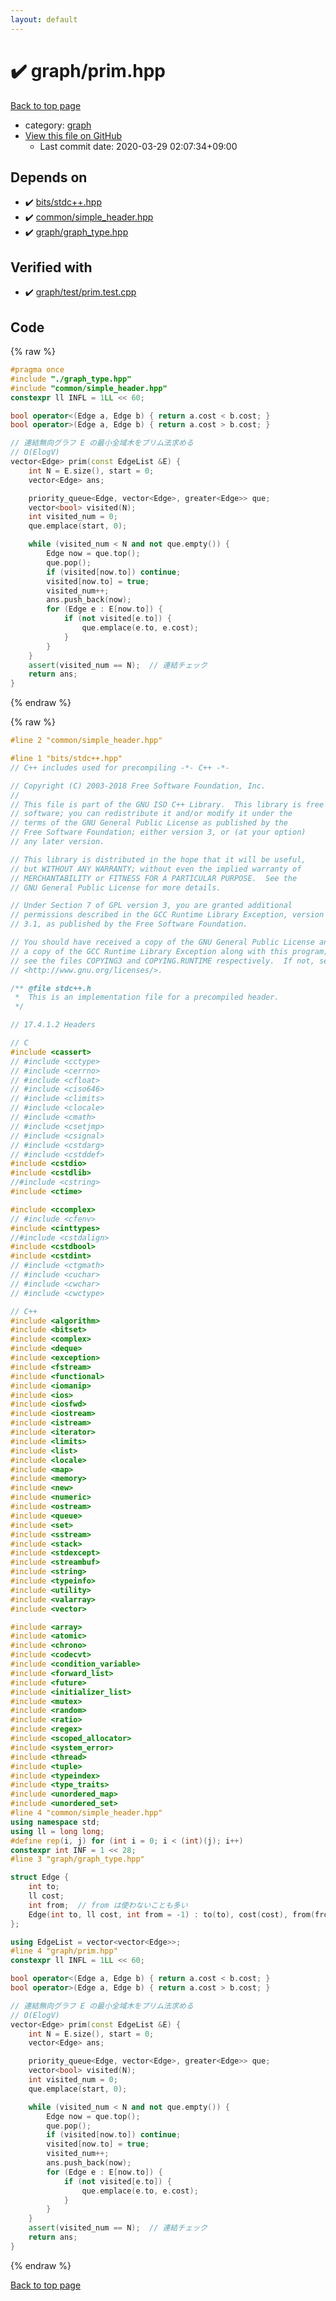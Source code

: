 ```yaml
---
layout: default
---
```


<!-- mathjax config similar to math.stackexchange -->
<script type="text/javascript" async
  src="https://cdnjs.cloudflare.com/ajax/libs/mathjax/2.7.5/MathJax.js?config=TeX-MML-AM_CHTML">
</script>
<script type="text/x-mathjax-config">
  MathJax.Hub.Config({
    TeX: { equationNumbers: { autoNumber: "AMS" }},
    tex2jax: {
      inlineMath: [ ['$','$'] ],
      processEscapes: true
    },
    "HTML-CSS": { matchFontHeight: false },
    displayAlign: "left",
    displayIndent: "2em"
  });
</script>

<script type="text/javascript" src="https://cdnjs.cloudflare.com/ajax/libs/jquery/3.4.1/jquery.min.js"></script>
<script src="https://cdn.jsdelivr.net/npm/jquery-balloon-js@1.1.2/jquery.balloon.min.js" integrity="sha256-ZEYs9VrgAeNuPvs15E39OsyOJaIkXEEt10fzxJ20+2I=" crossorigin="anonymous"></script>
<script type="text/javascript" src="../../assets/js/copy-button.js"></script>
<link rel="stylesheet" href="../../assets/css/copy-button.css" />


# :heavy_check_mark: graph/prim.hpp

<a href="../../index.html">Back to top page</a>

* category: <a href="../../index.html#f8b0b924ebd7046dbfa85a856e4682c8">graph</a>
* <a href="{{ site.github.repository_url }}/blob/master/graph/prim.hpp">View this file on GitHub</a>
    - Last commit date: 2020-03-29 02:07:34+09:00




## Depends on

* :heavy_check_mark: <a href="../bits/stdc++.hpp.html">bits/stdc++.hpp</a>
* :heavy_check_mark: <a href="../common/simple_header.hpp.html">common/simple_header.hpp</a>
* :heavy_check_mark: <a href="graph_type.hpp.html">graph/graph_type.hpp</a>


## Verified with

* :heavy_check_mark: <a href="../../verify/graph/test/prim.test.cpp.html">graph/test/prim.test.cpp</a>


## Code

<a id="unbundled"></a>
{% raw %}
```cpp
#pragma once
#include "./graph_type.hpp"
#include "common/simple_header.hpp"
constexpr ll INFL = 1LL << 60;

bool operator<(Edge a, Edge b) { return a.cost < b.cost; }
bool operator>(Edge a, Edge b) { return a.cost > b.cost; }

// 連結無向グラフ E の最小全域木をプリム法求める
// O(ElogV)
vector<Edge> prim(const EdgeList &E) {
    int N = E.size(), start = 0;
    vector<Edge> ans;

    priority_queue<Edge, vector<Edge>, greater<Edge>> que;
    vector<bool> visited(N);
    int visited_num = 0;
    que.emplace(start, 0);

    while (visited_num < N and not que.empty()) {
        Edge now = que.top();
        que.pop();
        if (visited[now.to]) continue;
        visited[now.to] = true;
        visited_num++;
        ans.push_back(now);
        for (Edge e : E[now.to]) {
            if (not visited[e.to]) {
                que.emplace(e.to, e.cost);
            }
        }
    }
    assert(visited_num == N);  // 連結チェック
    return ans;
}
```
{% endraw %}

<a id="bundled"></a>
{% raw %}
```cpp
#line 2 "common/simple_header.hpp"

#line 1 "bits/stdc++.hpp"
// C++ includes used for precompiling -*- C++ -*-

// Copyright (C) 2003-2018 Free Software Foundation, Inc.
//
// This file is part of the GNU ISO C++ Library.  This library is free
// software; you can redistribute it and/or modify it under the
// terms of the GNU General Public License as published by the
// Free Software Foundation; either version 3, or (at your option)
// any later version.

// This library is distributed in the hope that it will be useful,
// but WITHOUT ANY WARRANTY; without even the implied warranty of
// MERCHANTABILITY or FITNESS FOR A PARTICULAR PURPOSE.  See the
// GNU General Public License for more details.

// Under Section 7 of GPL version 3, you are granted additional
// permissions described in the GCC Runtime Library Exception, version
// 3.1, as published by the Free Software Foundation.

// You should have received a copy of the GNU General Public License and
// a copy of the GCC Runtime Library Exception along with this program;
// see the files COPYING3 and COPYING.RUNTIME respectively.  If not, see
// <http://www.gnu.org/licenses/>.

/** @file stdc++.h
 *  This is an implementation file for a precompiled header.
 */

// 17.4.1.2 Headers

// C
#include <cassert>
// #include <cctype>
// #include <cerrno>
// #include <cfloat>
// #include <ciso646>
// #include <climits>
// #include <clocale>
// #include <cmath>
// #include <csetjmp>
// #include <csignal>
// #include <cstdarg>
// #include <cstddef>
#include <cstdio>
#include <cstdlib>
//#include <cstring>
#include <ctime>

#include <ccomplex>
// #include <cfenv>
#include <cinttypes>
//#include <cstdalign>
#include <cstdbool>
#include <cstdint>
// #include <ctgmath>
// #include <cuchar>
// #include <cwchar>
// #include <cwctype>

// C++
#include <algorithm>
#include <bitset>
#include <complex>
#include <deque>
#include <exception>
#include <fstream>
#include <functional>
#include <iomanip>
#include <ios>
#include <iosfwd>
#include <iostream>
#include <istream>
#include <iterator>
#include <limits>
#include <list>
#include <locale>
#include <map>
#include <memory>
#include <new>
#include <numeric>
#include <ostream>
#include <queue>
#include <set>
#include <sstream>
#include <stack>
#include <stdexcept>
#include <streambuf>
#include <string>
#include <typeinfo>
#include <utility>
#include <valarray>
#include <vector>

#include <array>
#include <atomic>
#include <chrono>
#include <codecvt>
#include <condition_variable>
#include <forward_list>
#include <future>
#include <initializer_list>
#include <mutex>
#include <random>
#include <ratio>
#include <regex>
#include <scoped_allocator>
#include <system_error>
#include <thread>
#include <tuple>
#include <typeindex>
#include <type_traits>
#include <unordered_map>
#include <unordered_set>
#line 4 "common/simple_header.hpp"
using namespace std;
using ll = long long;
#define rep(i, j) for (int i = 0; i < (int)(j); i++)
constexpr int INF = 1 << 28;
#line 3 "graph/graph_type.hpp"

struct Edge {
    int to;
    ll cost;
    int from;  // from は使わないことも多い
    Edge(int to, ll cost, int from = -1) : to(to), cost(cost), from(from) {}
};

using EdgeList = vector<vector<Edge>>;
#line 4 "graph/prim.hpp"
constexpr ll INFL = 1LL << 60;

bool operator<(Edge a, Edge b) { return a.cost < b.cost; }
bool operator>(Edge a, Edge b) { return a.cost > b.cost; }

// 連結無向グラフ E の最小全域木をプリム法求める
// O(ElogV)
vector<Edge> prim(const EdgeList &E) {
    int N = E.size(), start = 0;
    vector<Edge> ans;

    priority_queue<Edge, vector<Edge>, greater<Edge>> que;
    vector<bool> visited(N);
    int visited_num = 0;
    que.emplace(start, 0);

    while (visited_num < N and not que.empty()) {
        Edge now = que.top();
        que.pop();
        if (visited[now.to]) continue;
        visited[now.to] = true;
        visited_num++;
        ans.push_back(now);
        for (Edge e : E[now.to]) {
            if (not visited[e.to]) {
                que.emplace(e.to, e.cost);
            }
        }
    }
    assert(visited_num == N);  // 連結チェック
    return ans;
}

```
{% endraw %}

<a href="../../index.html">Back to top page</a>

